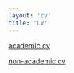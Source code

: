 ```yaml
---
layout: 'cv'
title: 'CV'
---
```


<!-- 添加不同版本cv的方法：按如下方式追加cv的名称和文件路径，同时在cv文件夹中增加相应的markdown格式cv文件。 -->
[academic cv](/cv/cv-academic)

[non-academic cv](/cv/cv-non-academic)